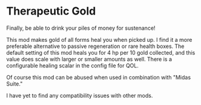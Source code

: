 # Therapeutic Gold

Finally, be able to drink your piles of money for sustenance!

This mod makes gold of all forms heal you when picked up. I find it a more preferable alternative to passive regeneration or rare health boxes. The default setting of this mod heals you for 4 hp per 10 gold collected, and this value does scale with larger or smaller amounts as well. There is a configurable healing scalar in the config file for QOL.

Of course this mod can be abused when used in combination with "Midas Suite."

I have yet to find any compatibility issues with other mods.
